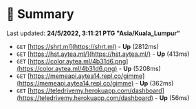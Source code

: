 # 📖 Summary
Last updated: **24/5/2022, 3:11:21 PTG "Asia/Kuala_Lumpur"**

- `GET` [https://shrt.ml](https://shrt.ml) - **Up** (2812ms)
- `GET` [https://hst.aytea.ml/](https://hst.aytea.ml/) - **Up** (413ms)
- `GET` [https://color.aytea.ml/4b31d6.png](https://color.aytea.ml/4b31d6.png) - **Up** (5208ms)
- `GET` [https://memeapi.aytea14.repl.co/gimme](https://memeapi.aytea14.repl.co/gimme) - **Up** (362ms)
- `GET` [https://teledrivemy.herokuapp.com/dashboard](https://teledrivemy.herokuapp.com/dashboard) - **Up** (56ms)
